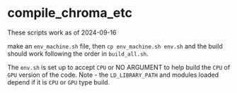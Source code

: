 # compile_chroma_etc

These scripts work as of 2024-09-16

make an `env_machine.sh` file, then `cp env_machine.sh env.sh` and the build should work following the order in `build_all.sh`.

The `env.sh` is set up to accept `CPU` or NO ARGUMENT to help build the `CPU` of `GPU` version of the code.  Note - the `LD_LIBRARY_PATH` and modules loaded depend if it is `CPU` or `GPU` type build.
